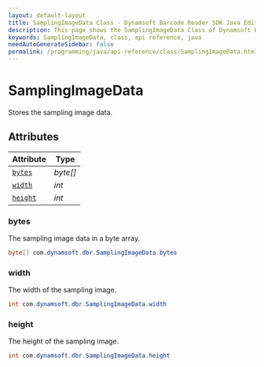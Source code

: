 ```yaml
---
layout: default-layout
title: SamplingImageData Class - Dynamsoft Barcode Reader SDK Java Edition API Reference
description: This page shows the SamplingImageData Class of Dynamsoft Barcode Reader SDK Java Edition API Reference.
keywords: SamplingImageData, class, api reference, java
needAutoGenerateSidebar: false
permalink: /programming/java/api-reference/class/SamplingImageData.html
---
```



# SamplingImageData
Stores the sampling image data.
  

## Attributes
  
| Attribute | Type |
|---------- | ---- |
| [`bytes`](#bytes) | *byte\[\]* |
| [`width`](#width) | *int* |
| [`height`](#height) | *int* |


### bytes
The sampling image data in a byte array.
```java
byte[] com.dynamsoft.dbr.SamplingImageData.bytes
```

### width
The width of the sampling image.
```java
int com.dynamsoft.dbr.SamplingImageData.width
```

### height
The height of the sampling image.
```java
int com.dynamsoft.dbr.SamplingImageData.height
```
